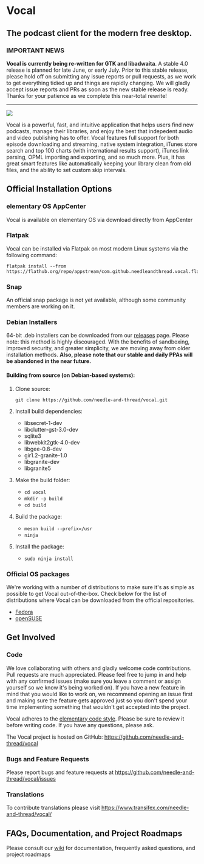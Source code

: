 # Vocal

## The podcast client for the modern free desktop.

### IMPORTANT NEWS

**Vocal is currently being re-written for GTK and libadwaita**. A stable 4.0 release is planned for late June, or early July. Prior to this stable release, please hold off on submitting any issue reports or pull requests, as we work to get everything tidied up and things are rapidly changing. We will gladly accept issue reports and PRs as soon as the new stable release is ready. Thanks for your patience as we complete this near-total rewrite!

<hr>


![](screenshot1.png)

Vocal is a powerful, fast, and intuitive application that helps users find new podcasts, manage their libraries, and enjoy the best that indepedent audio and video publishing has to offer. Vocal features full support for both episode downloading and streaming, native system integration, iTunes store search and top 100 charts (with international results support), iTunes link parsing, OPML importing and exporting, and so much more. Plus, it has great smart features like automatically keeping your library clean from old files, and the ability to set custom skip intervals.

## Official Installation Options

### elementary OS AppCenter
Vocal is available on elementary OS via download directly from AppCenter 

### Flatpak
Vocal can be installed via Flatpak on most modern Linux systems via the following command:

    flatpak install --from https://flathub.org/repo/appstream/com.github.needleandthread.vocal.flatpakref

### Snap
An official snap package is not yet available, although some community members are working on it.

### Debian Installers
64-bit .deb installers can be downloaded from our [releases](https://github.com/needle-and-thread/vocal/releases) page. Please note: this method is highly discouraged. With the benefits of sandboxing, improved security, and greater simplicity, we are moving away from older installation methods. **Also, please note that our stable and daily PPAs will be abandoned in the near future.**

#### Building from source (on Debian-based systems):

1. Clone source:

    `git clone https://github.com/needle-and-thread/vocal.git`

2. Install build dependencies:
    * libsecret-1-dev 
    * libclutter-gst-3.0-dev 
    * sqlite3
    * libwebkit2gtk-4.0-dev 
    * libgee-0.8-dev
    * gir1.2-granite-1.0
    * libgranite-dev
    * libgranite5

3. Make the build folder:

   - `cd vocal`
   - `mkdir -p build`
   - `cd build`

4. Build the package:

   - `meson build --prefix=/usr`
   - `ninja`

5. Install the package:

   - `sudo ninja install`

### Official OS packages
We're working with a number of distributions to make sure it's as simple as possible to get Vocal out-of-the-box. Check below for the list of distributions where Vocal can be downloaded from the official repositories.

* [Fedora](https://apps.fedoraproject.org/packages/vocal)
* [openSUSE](https://software.opensuse.org//download.html?project=multimedia%3Aapps&package=vocal)

## Get Involved

### Code
We love collaborating with others and gladly welcome code contributions. Pull requests are much appreciated. Please feel free to jump in and help with any confirmed issues (make sure you leave a comment or assign yourself so we know it's being worked on). If you have a new feature in mind that you would like to work on, we recommend opening an issue first and making sure the feature gets approved just so you don't spend your time implementing something that wouldn't get accepted into the project.

Vocal adheres to the [elementary code style](https://elementary.io/docs/code/reference). Please be sure to review it before writing code. If you have any questions, please ask.

The Vocal project is hosted on GitHub: https://github.com/needle-and-thread/vocal

### Bugs and Feature Requests  
Please report bugs and feature requests at https://github.com/needle-and-thread/vocal/issues

### Translations
To contribute translations please visit https://www.transifex.com/needle-and-thread/vocal/

## FAQs, Documentation, and Project Roadmaps
Please consult our [wiki](https://github.com/needle-and-thread/vocal/wiki) for documentation, frequently asked questions, and project roadmaps
